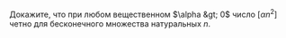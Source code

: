 Докажите, что при любом вещественном $\alpha &gt; 0$ число $[\alpha n^2]$
четно для бесконечного множества натуральных $n$.